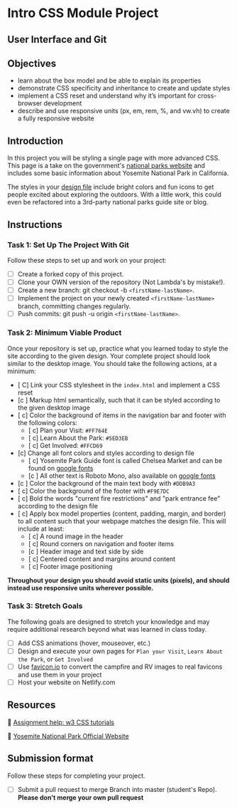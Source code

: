 # Intro CSS Module Project

## User Interface and Git

## Objectives

- learn about the box model and be able to explain its properties
- demonstrate CSS specificity and inheritance to create and update styles
- implement a CSS reset and understand why it’s important for cross-browser development
- describe and use responsive units (px, em, rem, %, and vw.vh) to create a fully responsive website

## Introduction

In this project you will be styling a single page with more advanced CSS. This page is a take on the government's [national parks website](https://www.nps.gov/yose/index.htm) and includes some basic information about Yosemite National Park in California.

The styles in your [design file](/design/desktop.jpg) include bright colors and fun icons to get people excited about exploring the outdoors. With a little work, this could even be refactored into a 3rd-party national parks guide site or blog.

## Instructions

### Task 1: Set Up The Project With Git

Follow these steps to set up and work on your project:

- [ ] Create a forked copy of this project.
- [ ] Clone your OWN version of the repository (Not Lambda's by mistake!).
- [ ] Create a new branch: git checkout -b `<firstName-lastName>`.
- [ ] Implement the project on your newly created `<firstName-lastName>` branch, committing changes regularly.
- [ ] Push commits: git push -u origin `<firstName-lastName>`.

### Task 2: Minimum Viable Product

Once your repository is set up, practice what you learned today to style the site according to the given design. Your complete project should look similar to the desktop image. You should take the following actions, at a minimum:

- [ C] Link your CSS stylesheet in the `index.html` and implement a CSS reset 
- [c ] Markup html semantically, such that it can be styled according to the given desktop image
- [ c] Color the background of items in the navigation bar and footer with the following colors:
  - [ c] Plan your Visit: `#FF764E`
  - [ c] Learn About the Park: `#5ED3EB`
  - [ c] Get Involved: `#FFCD69`
- [c] Change all font colors and styles according to design file
  - [ c] Yosemite Park Guide font is called Chelsea Market and can be found on [google fonts](https://fonts.google.com/specimen/Chelsea+Market)
  - [c ] All other text is Roboto Mono, also available on [google fonts](https://fonts.google.com/specimen/Roboto+Mono)
- [c ] Color the background of the main text body with `#DDB9A3`
- [ c] Color the background of the footer with `#F9E7DC`
- [ c] Bold the words "current fire restrictions" and "park entrance fee" according to the design file
- [ c] Apply box model properties (content, padding, margin, and border) to all content such that your webpage matches the design file. This will include at least:
  - [ c] A round image in the header
  - [ c] Round corners on navigation and footer items
  - [c ] Header image and text side by side
  - [ c] Centered content and margins around content
  - [ c] Footer image positioning

**Throughout your design you should avoid static units (pixels), and should instead use responsive units wherever possible.**


### Task 3: Stretch Goals

The following goals are designed to stretch your knowledge and may require additional research beyond what was learned in class today.

- [ ] Add CSS animations (hover, mouseover, etc.)
- [ ] Design and execute your own pages for `Plan your Visit`, `Learn About the Park`, or `Get Involved`
- [ ] Use [favicon.io](https://favicon.io/favicon-converter/) to convert the campfire and RV images to real favicons and use them in your project
- [ ] Host your website on Netlify.com

## Resources

👋 [Assignment help: w3 CSS tutorials](https://www.w3schools.com/css/)

👀 [Yosemite National Park Official Website](https://www.nps.gov/yose/index.htm)

## Submission format

Follow these steps for completing your project.

- [ ] Submit a pull request to merge <firstName-lastName> Branch into master (student's  Repo). **Please don't merge your own pull request**

